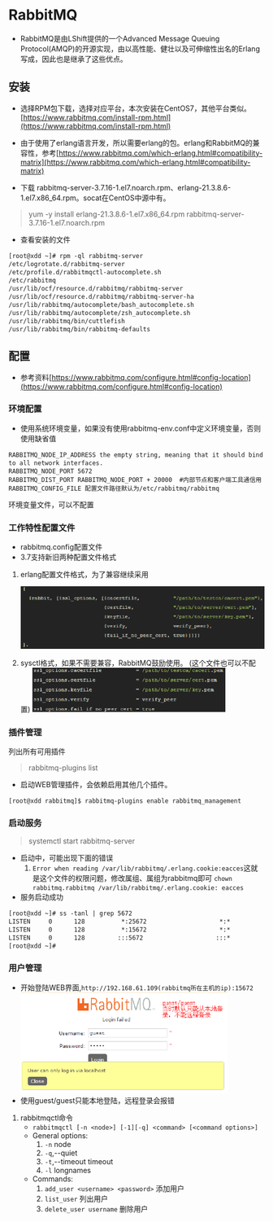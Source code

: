 # RabbitMQ

* RabbitMQ是由LShift提供的一个Advanced Message Queuing Protocol(AMQP)的开源实现，由以高性能、健壮以及可伸缩性出名的Erlang写成，因此也是继承了这些优点。  

## 安装

* 选择RPM包下载，选择对应平台，本次安装在CentOS7，其他平台类似。[https://www.rabbitmq.com/install-rpm.html](https://www.rabbitmq.com/install-rpm.html)  
* 由于使用了erlang语言开发，所以需要erlang的包。erlang和RabbitMQ的兼容性，参考[https://www.rabbitmq.com/which-erlang.html#compatibility-matrix](https://www.rabbitmq.com/which-erlang.html#compatibility-matrix)

* 下载 rabbitmq-server-3.7.16-1.el7.noarch.rpm、erlang-21.3.8.6-1.el7.x86_64.rpm。socat在CentOS中源中有。  

> yum -y install erlang-21.3.8.6-1.el7.x86_64.rpm rabbitmq-server-3.7.16-1.el7.noarch.rpm  

* 查看安装的文件

````shell
[root@xdd ~]# rpm -ql rabbitmq-server 
/etc/logrotate.d/rabbitmq-server
/etc/profile.d/rabbitmqctl-autocomplete.sh
/etc/rabbitmq
/usr/lib/ocf/resource.d/rabbitmq/rabbitmq-server
/usr/lib/ocf/resource.d/rabbitmq/rabbitmq-server-ha
/usr/lib/rabbitmq/autocomplete/bash_autocomplete.sh
/usr/lib/rabbitmq/autocomplete/zsh_autocomplete.sh
/usr/lib/rabbitmq/bin/cuttlefish
/usr/lib/rabbitmq/bin/rabbitmq-defaults

````

## 配置

* 参考资料[https://www.rabbitmq.com/configure.html#config-location](https://www.rabbitmq.com/configure.html#config-location)

### 环境配置

* 使用系统环境变量，如果没有使用rabbitmq-env.conf中定义环境变量，否则使用缺省值  

````shell
RABBITMQ_NODE_IP_ADDRESS the empty string, meaning that it should bind to all network interfaces.  
RABBITMQ_NODE_PORT 5672  
RABBITMQ_DIST_PORT RABBITMQ_NODE_PORT + 20000  #内部节点和客户端工具通信用  
RABBITMQ_CONFIG_FILE 配置文件路径默认为/etc/rabbitmq/rabbitmq  
````  

环境变量文件，可以不配置  

### 工作特性配置文件

* rabbitmq.config配置文件
* 3.7支持新旧两种配置文件格式

1. erlang配置文件格式，为了兼容继续采用

    ![rabbitmq_001](../../../img/python/rabbitmq_001.png)

2. sysctl格式，如果不需要兼容，RabbitMQ鼓励使用。  (这个文件也可以不配置)
    ![rabbitmq_002](../../../img/python/rabbitmq_002.png)

### 插件管理

列出所有可用插件  

> rabbitmq-plugins list

* 启动WEB管理插件，会依赖启用其他几个插件。

````shell
[root@xdd rabbitmq]$ rabbitmq-plugins enable rabbitmq_management
````

### 启动服务

> systemctl start rabbitmq-server  

* 启动中，可能出现下面的错误
    1. `Error when reading /var/lib/rabbitmq/.erlang.cookie:eacces`这就是这个文件的权限问题，修改属组、属组为rabbitmq即可
    `chown rabbitmq.rabbitmq /var/lib/rabbitmq/.erlang.cookie: eacces`
* 服务启动成功

````shell
[root@xdd ~]# ss -tanl | grep 5672
LISTEN     0      128          *:25672                    *:*
LISTEN     0      128          *:15672                    *:*
LISTEN     0      128         :::5672                    :::*
[root@xdd ~]#
````

### 用户管理

* 开始登陆WEB界面,`http://192.168.61.109(rabbitmq所在主机的ip):15672`  
    ![rabbitmq_003](../../../img/python/rabbitmq_003.png)
* 使用guest/guest只能本地登陆，远程登录会报错

1. rabbitmqctl命令
    * `rabbitmqctl [-n <node>] [-1][-q] <command> [<command options>]`
    * General options:
        1. `-n` node
        2. `-q`,--quiet
        3. `-t`,--timeout timeout
        4. `-l` longnames
    * Commands:
        1. `add_user <username> <password>` 添加用户
        2. `list_user`    列出用户
        3. `delete_user username` 删除用户


























